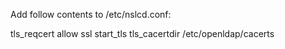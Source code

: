 Add follow contents to /etc/nslcd.conf:

tls_reqcert allow
ssl start_tls
tls_cacertdir /etc/openldap/cacerts
